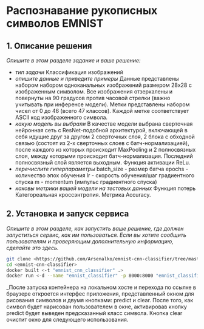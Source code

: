 # Распознавание рукописных символов EMNIST

## 1. Описание решения
_Опишите в этом разделе задание и ваше решение:_
- _тип задачи_
    Классификация изображений
- _опишите данные и приведите примеры_
    Данные представлены набором набором одноканальных изображений размером 28х28 с изображенным символом.
    Все изображения отзеркалены и повернуты на 90 градусов против часовой стрелки (важно учитывать при инференсе модели).
    Метки представлены набором чисел от 0 до 46 (всего 47 классов). Каждой метке соответствует ASCII код изображенного символа.
- _какую модель вы выбрали_
    В качестве модели выбрана сверточная нейронная сеть с ResNet-подобной архитектурой, включающей в себя идущие друг за другом 2 сверточных слоя,
    2 блока с обходной связью (состоят из 2-х сверточных слоев с батч-нормализацией), после каждого из которых происходит MaxPooling и 2 полносвязных слоя, между
    которыми происходит батч-нормализация. Последний полносвязный слой является выходным. Функция активации ReLu. 
- _перечислите гиперпараметры_
    batch_size - размер батча
    epochs - количество эпох обучения
    lr - скорость обучения/шаг градиентного спуска
    m - momentum (импульс градиентного спуска)
- _каковы метрики вашей модели на тестовых данных_
    Функция потерь Категореальная кроссэнтропия. 
    Метрика Accuracy.


## 2. Установка и запуск сервиса

_Опишите в этом разделе, как запустить ваше решение, где должен запуститься сервис, как им пользоваться. Если вы хотите сообщить пользователям и проверяющим дополнительную информацию, сделайте это здесь._

```bash
git clone <https://github.com/Arsenalko/emnist-cnn-classifier/tree/master>
cd <emnist-cnn-classifier>
docker built <-t "emnist_cnn_classifier" .>
docker run <-d --name "emnist_classifier" -p 8000:8000 "emnist_classifier">
```
_После запуска контейнера на локальном хосте и перехода по ссылке в браузере откроется интерфес приложения, представленный окном для рисования символов и двумя кнопками: predict и clear. После того, как символ будет нарисован пользователем в окне, активировав кнопку predict будет выведен предсказанный класс символа. Кнопка clear очистит окно для следующего использования.